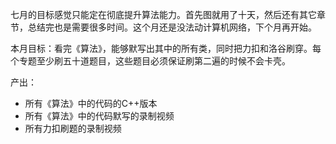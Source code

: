 七月的目标感觉只能定在彻底提升算法能力。首先图就用了十天，然后还有其它章节，总结完也是需要很多时间。这个月还是没法动计算机网络，下个月再开始。

本月目标：看完《算法》，能够默写出其中的所有类，同时把力扣和洛谷刷穿。每个专题至少刷五十道题目，这些题目必须保证刷第二遍的时候不会卡壳。

产出：

- 所有《算法》中的代码的C++版本
- 所有《算法》中的代码默写的录制视频
- 所有力扣刷题的录制视频

